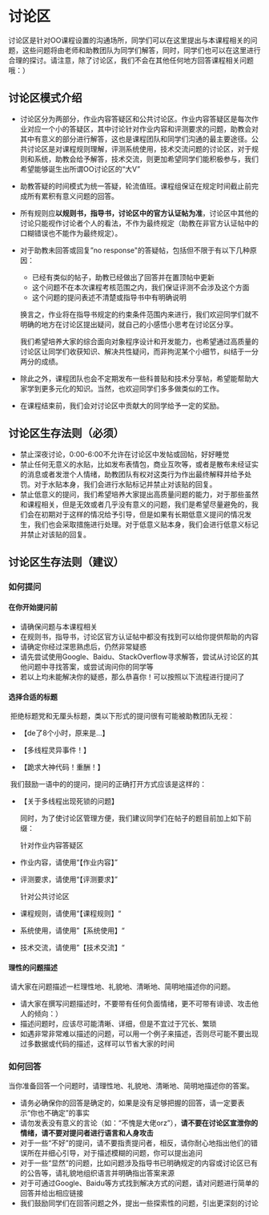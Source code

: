 # 讨论区

​	讨论区是针对OO课程设置的沟通场所，同学们可以在这里提出与本课程相关的问题，这些问题将由老师和助教团队为同学们解答，同时，同学们也可以在这里进行合理的探讨。请注意，除了讨论区，我们不会在其他任何地方回答课程相关问题哦：）

## 讨论区模式介绍

- 讨论区分为两部分，作业内容答疑区和公共讨论区。作业内容答疑区是每次作业对应一个小的答疑区，其中讨论针对作业内容和评测要求的问题，助教会对其中有意义的部分进行解答，这也是课程团队和同学们沟通的最主要途径。公共讨论区是对课程规则理解，评测系统使用，技术交流问题的讨论区，对于规则和系统，助教会给予解答，技术交流，则更加希望同学们能积极参与，我们希望能够诞生出所谓OO讨论区的“大V”

- 助教答疑的时间模式为统一答疑，轮流值班。课程组保证在规定时间截止前完成所有累积有意义问题的回答。

- 所有规则应**以规则书，指导书，讨论区中的官方认证帖为准**，讨论区中其他的讨论只能视作讨论者个人的看法，不作为最终规定（助教在非官方认证帖中的口糊错误也不能作为最终规定）。

- 对于助教未回答或回复”no response"的答疑帖，包括但不限于有以下几种原因：

  - 已经有类似的帖子，助教已经做出了回答并在置顶帖中更新
  - 这个问题不在本次课程考核范围之内，我们保证评测不会涉及这个方面
  - 这个问题的提问表述不清楚或指导书中有明确说明

  换言之，作业将在指导书规定的约束条件范围内来进行，我们欢迎同学们就不明确的地方在讨论区提出疑问，就自己的小感悟小思考在讨论区分享。

  我们希望培养大家的综合面向对象程序设计和开发能力，也希望通过高质量的讨论区让同学们收获知识、解决共性疑问，而非拘泥某个小细节，纠结于一分两分的成绩。

- 除此之外，课程团队也会不定期发布一些科普贴和技术分享帖，希望能帮助大家学到更多元化的知识。当然，也欢迎同学们多多做类似的工作。

- 在课程结束前，我们会对讨论区中贡献大的同学给予一定的奖励。

## 讨论区生存法则（必须）

- 禁止深夜讨论，0:00-6:00不允许在讨论区中发帖或回帖，好好睡觉
- 禁止任何无意义的水贴，比如发布表情包，商业互吹等，或者是散布未经证实的消息或者发泄个人情绪，助教团队有权对这类行为作出最终解释并给予处罚。对于水贴本身，我们会进行水贴标记并禁止对该贴的回复。
- 禁止低意义的提问，我们希望培养大家提出高质量问题的能力，对于那些虽然和课程相关，但是无效或者几乎没有意义的问题，我们是希望尽量避免的，我们会在初期对于这样的情况给予引导，但是如果有长期低意义提问的情况发生，我们也会采取措施进行处理。对于低意义贴本身，我们会进行低意义标记并禁止对该贴的回复。

## 讨论区生存法则（建议）

### 如何提问

#### 在你开始提问前

- 请确保问题与本课程相关
- 在规则书，指导书，讨论区官方认证帖中都没有找到可以给你提供帮助的内容
- 请确定你经过深思熟虑后，仍然非常疑惑
- 请先尝试使用Google、Baidu、StackOverflow寻求解答，尝试从讨论区的其他问题中寻找答案，或尝试询问你的同学等
- 若以上均未能解决你的疑惑，那么恭喜你！可以按照以下流程进行提问了

#### 选择合适的标题

​	拒绝标题党和无厘头标题，类以下形式的提问很有可能被助教团队无视：

- 【de了8个小时，原来是...】

- 【多线程灵异事件！】

- 【跪求大神代码！重酬！】

​	我们鼓励一语中的的提问，提问的正确打开方式应该是这样的：

- 【关于多线程出现死锁的问题】

    同时，为了使讨论区管理方便，我们建议同学们在帖子的题目前加上如下前缀：

    针对作业内容答疑区

- 作业内容，请使用“【作业内容】”

- 评测要求，请使用“【评测要求】”

   针对公共讨论区

- 课程规则，请使用“【课程规则】“

- 系统使用，请使用”【系统使用】“

- 技术交流，请使用”【技术交流】“

#### 理性的问题描述

​	请大家在问题描述一栏理性地、礼貌地、清晰地、简明地描述你的问题。

- 请大家在撰写问题描述时，不要带有任何负面情绪，更不可带有诽谤、攻击他人的倾向：）
- 描述问题时，应该尽可能清晰、详细，但是不宜过于冗长、繁琐
- 如遇非常非常难以描述的问题，可以用一个例子来描述，否则尽可能不要出现过多数据或代码的描述，这样可以节省大家的时间

### 如何回答

​	当你准备回答一个问题时，请理性地、礼貌地、清晰地、简明地描述你的答案。

- 请务必确保你的回答是确定的，如果是没有足够把握的回答，请一定要表示“你也不确定”的事实
- 请勿发表没有意义的言论（如：“不愧是大佬orz”），**请不要在讨论区宣泄你的情绪，请不要对提问者进行语言和人身攻击**
- 对于一些“不好”的提问，请不要指责提问者，相反，请你耐心地指出他们的错误所在并细心引导，对于描述模糊的问题，你可以提出追问
- 对于一些“显然”的问题，比如问题涉及指导书已明确规定的内容或讨论区已有的公告等，请礼貌地组织语言并明确指出答案来源
- 对于可通过Google、Baidu等方式找到解决方式的问题，请对问题进行简单的回答并给出相应链接
- 我们鼓励同学们在回答问题之外，提出一些探索性的问题，引出更深刻的讨论
